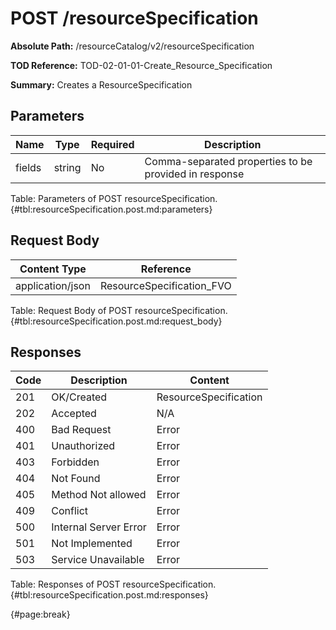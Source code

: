<!--
    ATTENTION: This file was generated via gradle!
               Do NOT manually edit this file! Any such changes will be overwritten!
-->

# POST /resourceSpecification

**Absolute Path:** /resourceCatalog/v2/resourceSpecification

**TOD Reference:** TOD-02-01-01-Create_Resource_Specification

**Summary:** Creates a ResourceSpecification

## Parameters

| Name | Type | Required | Description |
| ------ | ------ | --- | ------------ |
| fields | string | No | Comma-separated properties to be provided in response |

Table: Parameters of POST resourceSpecification. {#tbl:resourceSpecification.post.md:parameters}

## Request Body

| Content Type | Reference |
|--------------|-----------|
| application/json | ResourceSpecification_FVO |

Table: Request Body of POST resourceSpecification. {#tbl:resourceSpecification.post.md:request_body}

## Responses

| Code | Description | Content |
|------|-------------|---------|
| 201 | OK/Created | ResourceSpecification |
| 202 | Accepted | N/A |
| 400 | Bad Request | Error |
| 401 | Unauthorized | Error |
| 403 | Forbidden | Error |
| 404 | Not Found | Error |
| 405 | Method Not allowed | Error |
| 409 | Conflict | Error |
| 500 | Internal Server Error | Error |
| 501 | Not Implemented | Error |
| 503 | Service Unavailable | Error |

Table: Responses of POST resourceSpecification. {#tbl:resourceSpecification.post.md:responses}

{#page:break}

